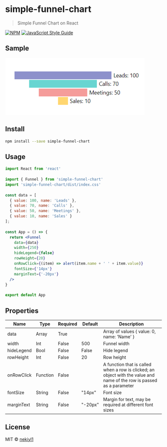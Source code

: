 # simple-funnel-chart

> Simple Funnel Chart on React

[![NPM](https://img.shields.io/npm/v/simple-funnel-chart.svg)](https://www.npmjs.com/package/simple-funnel-chart) [![JavaScript Style Guide](https://img.shields.io/badge/code_style-standard-brightgreen.svg)](https://standardjs.com)

## Sample

![Simple Funnel Chart on React][screenshot]

## Install

```bash
npm install --save simple-funnel-chart
```

## Usage

```jsx
import React from 'react'

import { Funnel } from 'simple-funnel-chart'
import 'simple-funnel-chart/dist/index.css'

const data = [
  { value: 100, name: 'Leads' },
  { value: 70, name: 'Calls' },
  { value: 50, name: 'Meetings' },
  { value: 10, name: 'Sales' }
];

const App = () => {
  return <Funnel
    data={data}
    width={250}
    hideLegend={false}
    rowHeight={20}
    onRowClick={(item) => alert(item.name + ' ' + item.value)}
    fontSize={'14px'}
    marginText={'-20px'}
  />
}

export default App
```

## Properties

| Name        | Type     | Required | Default | Description     | 
| ----------- | -------- | -------- | ------- | --------------- |
| data        | Array    | True     |         | Array of values { value: 0, name: 'Name' }|
| width       | Int      | False    | 500     | Funnel width    |
| hideLegend  | Bool     | False    | False   | Hide legend     |
| rowHeight   | Int      | False    | 20      | Row height      |
| onRowClick  | Function | False    |         | A function that is called when a row is clicked; an object with the value and name of the row is passed as a parameter |
| fontSize    | String   | False    | "14px"  | Font size       |
| marginText  | String   | False    | "-20px" | Margin for text, may be required at different font sizes |

## License

MIT © [nekiyl1](https://github.com/nekiyl1)

[screenshot]: screenshot.png